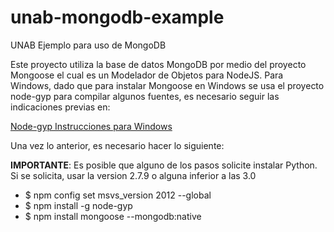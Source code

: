 # unab-mongodb-example

UNAB Ejemplo para uso de MongoDB

Este proyecto utiliza la base de datos MongoDB por medio del proyecto Mongoose el cual es un Modelador de Objetos para NodeJS.
Para Windows, dado que para instalar Mongoose en Windows se usa el proyecto node-gyp para compilar algunos fuentes, es necesario seguir las indicaciones previas en:

[Node-gyp Instrucciones para Windows](https://github.com/TooTallNate/node-gyp/wiki/Visual-Studio-2010-Setup)

Una vez lo anterior, es necesario hacer lo siguiente:

**IMPORTANTE**: Es posible que alguno de los pasos solicite instalar Python. Si se solicita, usar la version 2.7.9 o alguna inferior a las 3.0

- $ npm config set msvs_version 2012 --global
- $ npm install -g node-gyp
- $ npm install mongoose --mongodb:native
